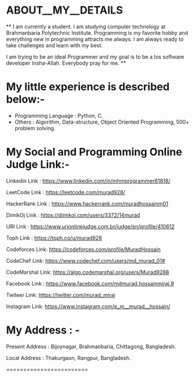 # ABOUT__MY__DETAILS

** I am currently a student. I am studying computer technology at Brahmanbaria Polytechnic Institute. 
Programming is my favorite hobby and everything new in programming attracts me always. I am always 
ready to take challenges and learn with my best.

I am trying to be an ideal Programmer and my goal is to be a Ios software developer Insha-Allah.
Everybody pray for me. **


# My little experience is described below:-
- Programming Language :  Python, C.
- Others :  Algorithm, Data-structure, Object Oriented Programming, 500+ problem solving.

# My Social and Programming Online Judge Link:-

Linkedin Link :  https://www.linkedin.com/in/mhmprogrammer81818/

LeetCode Link : https://leetcode.com/murad928/

HackerRank Link :  https://www.hackerrank.com/muradhossainm01

DimikOj Link :  https://dimikoj.com/users/3372/14murad

URI Link :  https://www.urionlinejudge.com.br/judge/en/profile/410612

Toph Link :  https://toph.co/u/murad928

Codeforces Link: https://codeforces.com/profile/MuradHossain

CodeChef Link: https://www.codechef.com/users/md_murad_01#

CodeMarshal Link: https://algo.codemarshal.org/users/Murad9288

Facebook Link :  https://www.facebook.com/mdmurad.hossainmiraj.9

Twiteer Link: https://twitter.com/murad_miraj

Instagram Link: https://www.instagram.com/e_m__murad__hossain/


# My Address : -

Present Address : Bijoynagar, Brahmanbaria, Chittagong, Bangladesh.

Local Address : Thakurgaon, Rangpur, Bangladesh.


========================



